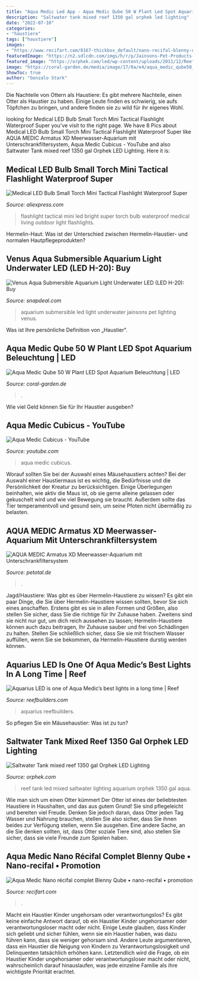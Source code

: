```yaml
---
title: "Aqua Medic Led App - Aqua Medic Qube 50 W Plant Led Spot Aquarium Beleuchtung"
description: "Saltwater tank mixed reef 1350 gal orphek led lighting"
date: "2022-07-10"
categories:
- "haustiere"
tags: ["haustiere"]
images:
- "https://www.recifart.com/8167-thickbox_default/nano-recifal-blenny-qube.jpg"
featuredImage: "https://n2.sdlcdn.com/imgs/h/r/p/Jainsons-Pet-Products-Submersible-Aquarium-SDL349417786-2-b8037.jpeg"
featured_image: "https://orphek.com/led/wp-content/uploads/2011/12/Reef-Aquarium-Led-orphek-lighting.jpg"
image: "https://coral-garden.de/media/image/17/0a/e4/aqua_medic_qube50_led_hight_spot3y5sJBvfsCCah4.jpg"
ShowToc: true
author: "Gonzalo Stark"
---
```



Die Nachteile von Ottern als Haustiere: Es gibt mehrere Nachteile, einen Otter als Haustier zu haben. Einige Leute finden es schwierig, sie aufs Töpfchen zu bringen, und andere finden sie zu wild für ihr eigenes Wohl.

	

		
looking for Medical LED Bulb Small Torch Mini Tactical Flashlight Waterproof Super you've visit to the right page. We have 8 Pics about Medical LED Bulb Small Torch Mini Tactical Flashlight Waterproof Super like AQUA MEDIC Armatus XD Meerwasser-Aquarium mit Unterschrankfiltersystem, Aqua Medic Cubicus - YouTube and also Saltwater Tank mixed reef 1350 gal Orphek LED Lighting. Here it is:
		
    
## Medical LED Bulb Small Torch Mini Tactical Flashlight Waterproof Super

<img loading=lazy src="https://ae01.alicdn.com/kf/HTB1Z3pSRFXXXXXWXVXXq6xXFXXXV/Medical-LED-Bulb-Small-Torch-Mini-Tactical-Flashlight-Waterproof-Super-Bright-Light-Home-Living-Outdoor-Use.jpg" onerror="this.onerror=null;this.src='https://tse2.mm.bing.net/th?id=OIP.gP60L4B-HKc9MlAmtoy6-gHaHa&amp;pid=15.1';" alt="Medical LED Bulb Small Torch Mini Tactical Flashlight Waterproof Super">

_Source: aliexpress.com_

>flashlight tactical mini led bright super torch bulb waterproof medical living outdoor light flashlights. 

	

Hermelin-Haut: Was ist der Unterschied zwischen Hermelin-Haustier- und normalen Hautpflegeprodukten?

    
## Venus Aqua Submersible Aquarium Light Underwater LED (LED H-20): Buy

<img loading=lazy src="https://n2.sdlcdn.com/imgs/h/r/p/Jainsons-Pet-Products-Submersible-Aquarium-SDL349417786-2-b8037.jpeg" onerror="this.onerror=null;this.src='https://tse3.mm.bing.net/th?id=OIP.Ljg3NumOS7hu4xbfEADZCAHaIq&amp;pid=15.1';" alt="Venus Aqua Submersible Aquarium Light Underwater LED (LED H-20): Buy">

_Source: snapdeal.com_

>aquarium submersible led light underwater jainsons pet lighting venus. 

	

Was ist Ihre persönliche Definition von „Haustier“.

    
## Aqua Medic Qube 50 W Plant LED Spot Aquarium Beleuchtung | LED

<img loading=lazy src="https://coral-garden.de/media/image/17/0a/e4/aqua_medic_qube50_led_hight_spot3y5sJBvfsCCah4.jpg" onerror="this.onerror=null;this.src='https://tse2.mm.bing.net/th?id=OIP.mHh62HkK6t3svyl_DMa-bwHaHa&amp;pid=15.1';" alt="Aqua Medic Qube 50 W Plant LED Spot Aquarium Beleuchtung | LED">

_Source: coral-garden.de_

>. 

	

Wie viel Geld können Sie für Ihr Haustier ausgeben?

    
## Aqua Medic Cubicus - YouTube

<img loading=lazy src="https://i.ytimg.com/vi/9Ed86mkfkSw/maxresdefault.jpg" onerror="this.onerror=null;this.src='https://tse1.mm.bing.net/th?id=OIP.iJRChvanAfeFWpBYOEFIVgHaEK&amp;pid=15.1';" alt="Aqua Medic Cubicus - YouTube">

_Source: youtube.com_

>aqua medic cubicus. 

	

Worauf sollten Sie bei der Auswahl eines Mäusehaustiers achten?
Bei der Auswahl einer Haustiermaus ist es wichtig, die Bedürfnisse und die Persönlichkeit der Kreatur zu berücksichtigen. Einige Überlegungen beinhalten, wie aktiv die Maus ist, ob sie gerne alleine gelassen oder gekuschelt wird und wie viel Bewegung sie braucht. Außerdem sollte das Tier temperamentvoll und gesund sein, um seine Pfoten nicht übermäßig zu belasten.

    
## AQUA MEDIC Armatus XD Meerwasser-Aquarium Mit Unterschrankfiltersystem

<img loading=lazy src="https://www.petcdn.de/media/image/00/13/41/aqua-medic-armatus-xd-meerwasser-aquarium-mit-unterschrankfiltersystem-4025901142907_600x600@2x.jpg" onerror="this.onerror=null;this.src='https://tse4.mm.bing.net/th?id=OIP.MPx29eR6Rmmb7VJDmDjrkQHaLQ&amp;pid=15.1';" alt="AQUA MEDIC Armatus XD Meerwasser-Aquarium mit Unterschrankfiltersystem">

_Source: petotal.de_

>. 

	

Jagd/Haustiere: Was gibt es über Hermelin-Haustiere zu wissen?
Es gibt ein paar Dinge, die Sie über Hermelin-Haustiere wissen sollten, bevor Sie sich eines anschaffen. Erstens gibt es sie in allen Formen und Größen, also stellen Sie sicher, dass Sie die richtige für Ihr Zuhause haben. Zweitens sind sie nicht nur gut, um dich reich aussehen zu lassen; Hermelin-Haustiere können auch dazu beitragen, Ihr Zuhause sauber und frei von Schädlingen zu halten. Stellen Sie schließlich sicher, dass Sie sie mit frischem Wasser auffüllen, wenn Sie sie bekommen, da Hermelin-Haustiere durstig werden können.

    
## Aquarius LED Is One Of Aqua Medic’s Best Lights In A Long Time | Reef

<img loading=lazy src="https://reefbuilders.com/wp-content/blogs.dir/1/files/2016/06/aquamedic-aquarius-led-768x345.jpg" onerror="this.onerror=null;this.src='https://tse1.mm.bing.net/th?id=OIP.ZveFntjwpX3DYIprCrSXsQHaDU&amp;pid=15.1';" alt="Aquarius LED is one of Aqua Medic’s best lights in a long time | Reef">

_Source: reefbuilders.com_

>aquarius reefbuilders. 

	

So pflegen Sie ein Mäusehaustier: Was ist zu tun?

    
## Saltwater Tank Mixed Reef 1350 Gal Orphek LED Lighting

<img loading=lazy src="https://orphek.com/led/wp-content/uploads/2011/12/Reef-Aquarium-Led-orphek-lighting.jpg" onerror="this.onerror=null;this.src='https://tse2.mm.bing.net/th?id=OIP.7IZaXZPjQQ5KuxN8UbmSqQHaE8&amp;pid=15.1';" alt="Saltwater Tank mixed reef 1350 gal Orphek LED Lighting">

_Source: orphek.com_

>reef tank led mixed saltwater lighting aquarium orphek 1350 gal aqua. 

	

Wie man sich um einen Otter kümmert
Der Otter ist eines der beliebtesten Haustiere in Haushalten, und das aus gutem Grund! Sie sind pflegeleicht und bereiten viel Freude. Denken Sie jedoch daran, dass Otter jeden Tag Wasser und Nahrung brauchen, stellen Sie also sicher, dass Sie ihnen beides zur Verfügung stellen, wenn Sie ausgehen. Eine andere Sache, an die Sie denken sollten, ist, dass Otter soziale Tiere sind, also stellen Sie sicher, dass sie viele Freunde zum Spielen haben.

    
## Aqua Medic Nano Récifal Complet Blenny Qube • Nano-recifal • Promotion

<img loading=lazy src="https://www.recifart.com/8167-thickbox_default/nano-recifal-blenny-qube.jpg" onerror="this.onerror=null;this.src='https://tse3.mm.bing.net/th?id=OIP.pbayfOFMDjZ5_Sf-rQVFggHaHa&amp;pid=15.1';" alt="Aqua Medic Nano récifal complet Blenny Qube • nano-recifal • promotion">

_Source: recifart.com_

>. 

	

Macht ein Haustier Kinder ungehorsam oder verantwortungslos?
Es gibt keine einfache Antwort darauf, ob ein Haustier Kinder ungehorsamer oder verantwortungsloser macht oder nicht. Einige Leute glauben, dass Kinder sich geliebt und sicher fühlen, wenn sie ein Haustier haben, was dazu führen kann, dass sie weniger gehorsam sind. Andere Leute argumentieren, dass ein Haustier die Neigung von Kindern zu Verantwortungslosigkeit und Delinquenten tatsächlich erhöhen kann. Letztendlich wird die Frage, ob ein Haustier Kinder ungehorsamer oder verantwortungsloser macht oder nicht, wahrscheinlich darauf hinauslaufen, was jede einzelne Familie als ihre wichtigste Priorität erachtet.

